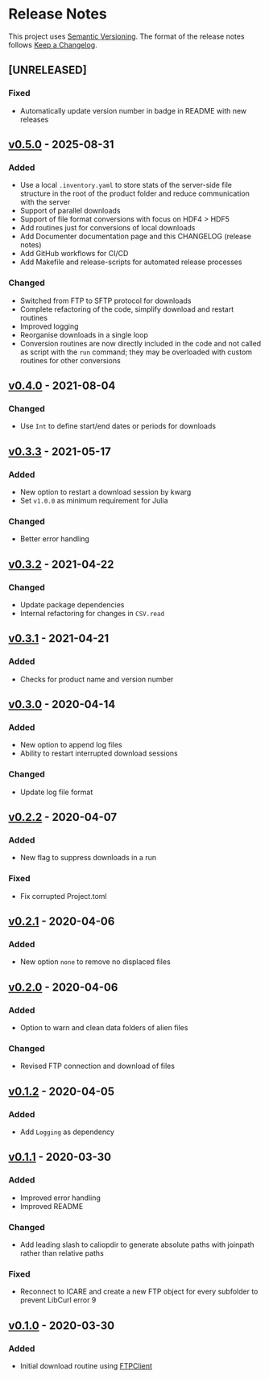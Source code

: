 # Release Notes

This project uses [Semantic Versioning](https://semver.org/spec/v2.0.0.html).
The format of the release notes follows [Keep a Changelog](https://keepachangelog.com/en/1.0.0/).

## [UNRELEASED]

### Fixed

- Automatically update version number in badge in README with new releases

## [v0.5.0] - 2025-08-31

### Added

- Use a local `.inventory.yaml` to store stats of the server-side file structure
  in the root of the product folder and reduce communication with the server
- Support of parallel downloads
- Support of file format conversions with focus on HDF4 > HDF5
- Add routines just for conversions of local downloads
- Add Documenter documentation page and this CHANGELOG (release notes)
- Add GitHub workflows for CI/CD
- Add Makefile and release-scripts for automated release processes

### Changed

- Switched from FTP to SFTP protocol for downloads
- Complete refactoring of the code, simplify download and restart routines
- Improved logging
- Reorganise downloads in a single loop
- Conversion routines are now directly included in the code and not called as script with the
  `run` command; they may be overloaded with custom routines for other conversions

## [v0.4.0] - 2021-08-04

### Changed

- Use `Int` to define start/end dates or periods for downloads

## [v0.3.3] - 2021-05-17

### Added

- New option to restart a download session by kwarg
- Set `v1.0.0` as minimum requirement for Julia

### Changed

- Better error handling

## [v0.3.2] - 2021-04-22

### Changed

- Update package dependencies
- Internal refactoring for changes in `CSV.read`

## [v0.3.1] - 2021-04-21

### Added

- Checks for product name and version number

## [v0.3.0] - 2020-04-14

### Added

- New option to append log files
- Ability to restart interrupted download sessions

### Changed

- Update log file format

## [v0.2.2] - 2020-04-07

### Added

- New flag to suppress downloads in a run

### Fixed

- Fix corrupted Project.toml

## [v0.2.1] - 2020-04-06

### Added

- New option `none` to remove no displaced files

## [v0.2.0] - 2020-04-06

### Added

- Option to warn and clean data folders of alien files

### Changed

- Revised FTP connection and download of files

## [v0.1.2] - 2020-04-05

### Added

- Add `Logging` as dependency

## [v0.1.1] - 2020-03-30

### Added

- Improved error handling
- Improved README

### Changed

- Add leading slash to caliopdir to generate absolute paths with joinpath
rather than relative paths

### Fixed

- Reconnect to ICARE and create a new FTP object for every subfolder to
prevent LibCurl error 9

## [v0.1.0] - 2020-03-30

### Added

- Initial download routine using [FTPClient](https://github.com/invenia/FTPClient.jl.git)


<!-- Links generated by Changelog.jl -->

[v0.1.0]: https://github.com/LIM-AeroCloud/ICARE.jl/releases/tag/v0.1.0
[v0.1.1]: https://github.com/LIM-AeroCloud/ICARE.jl/releases/tag/v0.1.1
[v0.1.2]: https://github.com/LIM-AeroCloud/ICARE.jl/releases/tag/v0.1.2
[v0.2.0]: https://github.com/LIM-AeroCloud/ICARE.jl/releases/tag/v0.2.0
[v0.2.1]: https://github.com/LIM-AeroCloud/ICARE.jl/releases/tag/v0.2.1
[v0.2.2]: https://github.com/LIM-AeroCloud/ICARE.jl/releases/tag/v0.2.2
[v0.3.0]: https://github.com/LIM-AeroCloud/ICARE.jl/releases/tag/v0.3.0
[v0.3.1]: https://github.com/LIM-AeroCloud/ICARE.jl/releases/tag/v0.3.1
[v0.3.2]: https://github.com/LIM-AeroCloud/ICARE.jl/releases/tag/v0.3.2
[v0.3.3]: https://github.com/LIM-AeroCloud/ICARE.jl/releases/tag/v0.3.3
[v0.4.0]: https://github.com/LIM-AeroCloud/ICARE.jl/releases/tag/v0.4.0
[v0.5.0]: https://github.com/LIM-AeroCloud/ICARE.jl/releases/tag/v0.5.0
